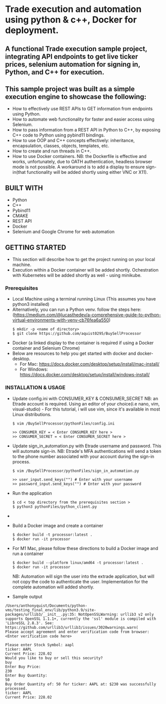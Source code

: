 # Trade execution and automation using python & c++, Docker for deployment.

## A functional Trade execution sample project, integrating API endpoints to get live ticker prices, selenium automation for signing in, Python, and C++ for execution.

## This sample project was built as a simple execution engine to showcase the following:
* How to effectively use REST APIs to GET information from endpoints using Python.
* How to automate web functionality for faster and easier access using Selenium.
* How to pass information from a REST API in Python to C++, by exposing C++ code to Python using pybind11 bindings.
* How to use OOP and C++ concepts effectively: inheritance, encapsulation, classes, objects, templates, etc.
* How to create and run threads in C++.
* How to use Docker containers. NB: the Dockerfile is effective and works, unfortunately, due to OATH authentication, headless browser mode is not possible. A workaround is to add a display to ensure sign-in(that functionality will be added shortly using either VNC or X11). 

## BUILT WITH
* Python
* C++
* Pybind11
* CMAKE
* REST API
* Docker
* Selenium and Google Chrome for web automation

## GETTING STARTED
* This section will describe how to get the project running on your local machine.
* Execution within a Docker container will be added shortly. Ochestration with Kubernetes will be added shortly as well - using minikube.
  
### Prerequisites
* Local Machine using a terminal running Linux (This assumes you have python3 installed)
* Alternatively, you can run a Python venv. follow the steps here: (https://medium.com/@lucasthedev/a-comprehensive-guide-to-python-virtual-environments-with-venv-cb76fea6a550)
   ```
   $ mkdir -p <name of directory>
   $ git clone https://github.com/aquist0295/BuySellProcessor
   ```
* Docker (a linked display to the container is required if using a Docker container and Selenium Chrome)
* Below are resources to help you get started with docker and docker-desktop.
   * For Mac: https://docs.docker.com/desktop/setup/install/mac-install/
   * For Windows: https://docs.docker.com/desktop/setup/install/windows-install/

     
### INSTALLATION & USAGE
* Update config.ini with CONSUMER_KEY & CONSUMER_SECRET NB: an Etrade account is required. Using an editor of your choice(i.e nano, vim, visual-studio) - For this tutorial, i will use vim, since it's available in most Linux distributions. 
  ```
  $ vim /BuySellProcessor/pythonFiles/config.ini
  
  >> CONSUMER_KEY = < Enter CONSUMER_KEY here >
  >> CONSUMER_SECRET = < Enter CONSUMER_SECRET here >
  ```
* Update sign_in_automation.py with Etrade username and password. This will automate sign-in. NB: Etrade's MFA authentications will send a token to the phone number associated with your account during the sign-in process.
  ```
  $ vim /BuySellProcessor/pythonFiles/sign_in_automation.py

  >> user_input.send_keys("") # Enter with your username
  >> password_input.send_keys("") # Enter with your password
  ```  
* Run the application
  ```
  $ cd < top directory from the prerequisites section >
  $ python3 pythonFiles/python_client.py
  ```
* 
  
* Build a Docker image and create a container
  ```
  $ docker build -t processor:latest .
  $ docker run -it processor 
  ```
* For M1 Mac, please follow these directions to build a Docker image and run a container
  ```
  $ docker build --platform linux/amd64 -t processor:latest .
  $ docker run -it processor 
  ```

  NB: Automation will sign the user into the extrade application, but will not copy the code to authenticate the user. Implementation for the complete automation will added shortly.
   
* Sample output
 ```
 /Users/anthonyquist/Documents/python-vms/testing_final_env/lib/python3.9/site-packages/urllib3/__init__.py:35: NotOpenSSLWarning: urllib3 v2 only supports OpenSSL 1.1.1+, currently the 'ssl' module is compiled with 'LibreSSL 2.8.3'. See: https://github.com/urllib3/urllib3/issues/3020warnings.warn(
Please accept agreement and enter verification code from browser: <Enter verification code here>

Please enter Stock Symbol: aapl
ticker: AAPL
Current Price: 228.02
Would you like to buy or sell this security?
buy
Enter Buy Price:
230
Enter Buy Quantity:
50
Buy Order Quantity of: 50 for ticker: AAPL at: $230 was successfully processed.
ticker: AAPL
Current Price: 228.02

```   
  
